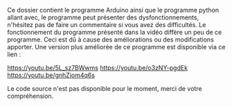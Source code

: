 Ce dossier contient le programme Arduino ainsi que le programme python allant avec, le programme peut présenter des dysfonctionnements, n'hésitez pas de faire un commentaire si vous avez des difficultés.
Le fonctionnement du programme présenté dans la vidéo diffère un peu de ce programme. Ceci est dû à cause des améliorations ou des modifications apporter. 
Une version plus améliorée de ce programme est disponible via ce lien : 

https://youtu.be/5L_sz7BWwms
https://youtu.be/o3zNY-pgdEk
https://youtu.be/gnhZjom4q6s

Le code source n'est pas disponible pour le moment, merci de votre compréhension.
